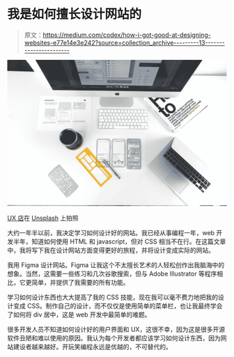 # 我是如何擅长设计网站的

> 原文：<https://medium.com/codex/how-i-got-good-at-designing-websites-e77e14e3e242?source=collection_archive---------13----------------------->

![](img/8e7b5f562ab5bc931173063633bfd053.png)

[UX 店](https://unsplash.com/@uxstore?utm_source=medium&utm_medium=referral)在 [Unsplash](https://unsplash.com?utm_source=medium&utm_medium=referral) 上拍照

大约一年半以前，我决定学习如何设计好的网站。我已经从事编程一年，web 开发半年，知道如何使用 HTML 和 javascript，但对 CSS 相当不在行。在这篇文章中，我将写下我在设计网站方面变得更好的旅程，并将设计变成实际的网站。

我用 Figma 设计网站。Figma 让我这个不太擅长艺术的人轻松创作出我脑海中的想象。当然，这需要一些练习和几次谷歌搜索，但与 Adobe Illustrator 等程序相比，它更简单，并提供了我需要的所有功能。

学习如何设计东西也大大提高了我的 CSS 技能，现在我可以毫不费力地把我的设计变成 CSS。制作自己的设计，而不仅仅是使用简单的菜单栏，也让我最终学会了如何将 div 居中，这是 web 开发中最简单的难题。

很多开发人员不知道如何设计好的用户界面和 UX，这很不幸，因为这是很多开源软件丑陋和难以使用的原因。我认为每个开发者都应该学习如何设计东西，因为网站建设者越来越好。开玩笑编程永远是优越的，不可替代的。